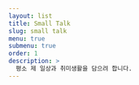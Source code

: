 ```yaml
---
layout: list
title: Small Talk
slug: small talk
menu: true
submenu: true
order: 1
description: >
  평소 제 일상과 취미생활을 담으려 합니다.
---
```

